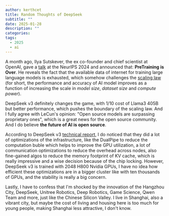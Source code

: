 ```yaml
---
author: kerthcet
title: Random Thoughts of DeepSeek
subtitle: ""
date: 2025-01-28
description: ""
categories:
tags:
  - 2025
  - ai
---
```


A month ago, Ilya Sutskever, the ex co-founder and chief scientist at OpenAI, gave a [talk](https://www.youtube.com/watch?v=1yvBqasHLZs&t) at the NeurIPS 2024 and announced that: **PreTraining is Over**. He reveals the fact that the available data of internet for training large language models is exhausted, which somehow challenges the [scaling law](https://arxiv.org/pdf/2001.08361) (for short, the performance and accuracy of AI model improves as a function of increasing the scale in *model size*, *dataset size* and *compute power*).

DeepSeek v3 definitely changes the game, with 1/10 cost of Llama3 405B but better performance, which pushes the boundary of the scaling law.  And I fully agree with LeCun's opinion: "Open source models are surpassing proprietary ones", which is a great news for the open source community. And I do believe **the future of AI is open source**.

According to DeepSeek v3 [technical report](https://www.alphaxiv.org/pdf/2412.19437), I do noticed that they did a lot of optimizations of the infrastructure, like the DualPipe to reduce the computation buble which helps to improve the GPU utilization, a lot of communication optimizations to reduce the overhead across nodes, also fine-gained algos to reduce the memory footprint of KV cache, which is really impressive and a wise decision because of the chip locking. However, DeepSeek v3 is trained with 2048 H800 Nvidia GPUs, I have no idea how efficient these optimizations are in a bigger cluster like with ten thousands of GPUs, and the stability is really a big concern.

Lastly, I have to confess that I'm shocked by the innovation of the Hangzhou City, DeepSeek, Unitree Robotics, Deep Robotics, Game Science, Qwen Team and more, just like the Chinese Silicon Valley. I live in Shanghai, also a vibrant city, but maybe the cost of living and housing here is too much for young people, making Shanghai less attractive, I don't know.

